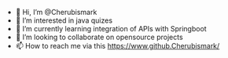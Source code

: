 - 👋 Hi, I’m @Cherubismark
- 👀 I’m interested in java quizes
- 🌱 I’m currently learning integration of APIs with Springboot
- 💞️ I’m looking to collaborate on opensource projects
- 📫 How to reach me via this https://www.github.Cherubismark/

<!---
Cherubismark/Cherubismark is a ✨ special ✨ repository because its `README.md` (this file) appears on your GitHub profile.
You can click the Preview link to take a look at your changes.
--->
